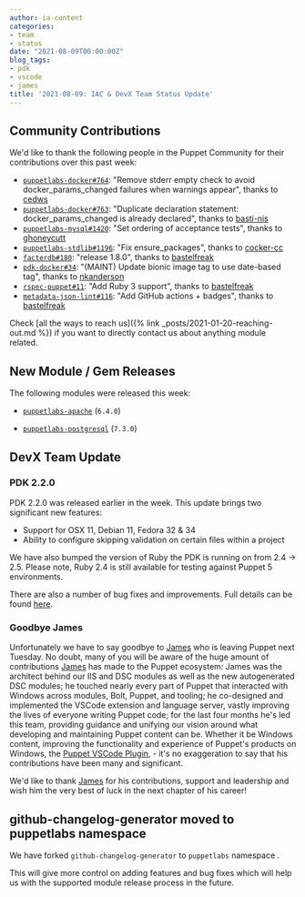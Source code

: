 ```yaml
---
author: ia-content
categories:
- team
- status
date: "2021-08-09T00:00:00Z"
blog_tags:
- pdk
- vscode
- james
title: '2021-08-09: IAC & DevX Team Status Update'
---
```


## Community Contributions

We'd like to thank the following people in the Puppet Community for their contributions over this past week:

- [`puppetlabs-docker#764`][puppetlabs-docker-pr-764]: "Remove stderr empty check to avoid docker_params_changed failures when warnings appear", thanks to [cedws][cedws]
- [`puppetlabs-docker#763`][puppetlabs-docker-pr-763]: "Duplicate declaration statement: docker_params_changed is already declared", thanks to [basti-nis][basti-nis]
- [`puppetlabs-mysql#1420`][puppetlabs-mysql-pr-1420]: "Set ordering of acceptance tests", thanks to [ghoneycutt][ghoneycutt]
- [`puppetlabs-stdlib#1196`][puppetlabs-stdlib-pr-1196]: "Fix ensure_packages", thanks to [cocker-cc][cocker-cc]
- [`facterdb#180`][facterdb-pr-180]: "release 1.8.0", thanks to [bastelfreak][bastelfreak]
- [`pdk-docker#34`][pdk-docker-pr-34]: "(MAINT) Update bionic image tag to use date-based tag", thanks to [nkanderson][nkanderson]
- [`rspec-puppet#11`][rspec-puppet-pr-11]: "Add Ruby 3 support", thanks to [bastelfreak][bastelfreak]
- [`metadata-json-lint#116`][metadata-json-lint-pr-116]: "Add GitHub actions + badges", thanks to [bastelfreak][bastelfreak]

Check [all the ways to reach us]({% link _posts/2021-01-20-reaching-out.md %}) if you want to directly contact us about anything module related.

## New Module / Gem Releases

The following modules were released this week:

- [`puppetlabs-apache`][puppetlabs-apache] (`6.4.0`)
- [`puppetlabs-postgresql`][puppetlabs-postgresql] (`7.3.0`)

  [puppetlabs-apache]: https://github.com/puppetlabs/puppetlabs-apache
  [puppetlabs-postgresql]: https://github.com/puppetlabs/puppetlabs-postgresql
  [puppetlabs-docker-pr-764]: https://github.com/puppetlabs/puppetlabs-docker/pull/764
  [cedws]: https://github.com/cedws
  [puppetlabs-docker-pr-763]: https://github.com/puppetlabs/puppetlabs-docker/pull/763
  [basti-nis]: https://github.com/basti-nis
  [puppetlabs-mysql-pr-1420]: https://github.com/puppetlabs/puppetlabs-mysql/pull/1420
  [ghoneycutt]: https://github.com/ghoneycutt
  [puppetlabs-stdlib-pr-1196]: https://github.com/puppetlabs/puppetlabs-stdlib/pull/1196
  [cocker-cc]: https://github.com/cocker-cc
  [facterdb-pr-180]: https://github.com/voxpupuli/facterdb/pull/180
  [bastelfreak]: https://github.com/bastelfreak
  [pdk-docker-pr-34]: https://github.com/puppetlabs/pdk-docker/pull/34
  [nkanderson]: https://github.com/nkanderson
  [rspec-puppet-pr-11]: https://github.com/puppetlabs/rspec-puppet/pull/11
  [metadata-json-lint-pr-117]: https://github.com/voxpupuli/metadata-json-lint/pull/117
  [metadata-json-lint-pr-116]: https://github.com/voxpupuli/metadata-json-lint/pull/116

## DevX Team Update

### PDK 2.2.0

PDK 2.2.0 was released earlier in the week.
This update brings two significant new features:

- Support for OSX 11, Debian 11, Fedora 32 & 34
- Ability to configure skipping validation on certain files within a project

We have also bumped the version of Ruby the PDK is running on from 2.4 -> 2.5.
Please note, Ruby 2.4 is still available for testing against Puppet 5 environments.

There are also a number of bug fixes and improvements.
Full details can be found [here](https://puppet.com/docs/pdk/2.x/pdk.html).

### Goodbye James

Unfortunately we have to say goodbye to [James][James] who is leaving Puppet next Tuesday.
No doubt, many of you will be aware of the huge amount of contributions [James][James] has made to the Puppet ecosystem: James was the architect behind our IIS and DSC modules as well as the new autogenerated DSC modules; he touched nearly every part of Puppet that interacted with Windows across modules, Bolt, Puppet, and tooling; he co-designed and implemented the VSCode extension and language server, vastly improving the lives of everyone writing Puppet code; for the last four months he's led this team, providing guidance and unifying our vision around what developing and maintaining Puppet content can be. Whether it be Windows content, improving the functionality and experience of Puppet's products on Windows, the [Puppet VSCode Plugin](https://github.com/puppetlabs/puppet-vscode), - it's no exaggeration to say that his contributions have been many and significant.

We'd like to thank [James][James] for his contributions, support and leadership and wish him the very best of luck in the next chapter of his career!
## github-changelog-generator moved to puppetlabs namespace

We have forked `github-changelog-generator` to  `puppetlabs` namespace .

This will give more control on adding features and bug fixes which will help us with the supported module release process in the future.

  [Adrian]:             https://github.com/adrianiurca
  [Ben]:                https://github.com/binford2k
  [Ciaran]:             https://github.com/sanfrancrisko
  [Daiana]:             https://github.com/daianamezdrea
  [Danny]:              https://github.com/carabasdaniel
  [DavidArmstrong]:     https://github.com/da-ar
  [DavidSchmitt]:       https://github.com/DavidS
  [DavidSwan]:          https://github.com/david22swan
  [Disha]:              https://github.com/Disha-maker
  [James]:              https://github.com/jpogran
  [Lore]:               https://github.com/lionce
  [Michael]:            https://github.com/michaeltlombardi
  [Paula]:              https://github.com/pmcmaw
  [Sheena]:             https://github.com/sheenaajay
  [Supported Modules]:  https://puppetlabs.github.io/iac/modules/
  [Tools]:              https://puppetlabs.github.io/iac/tools/
